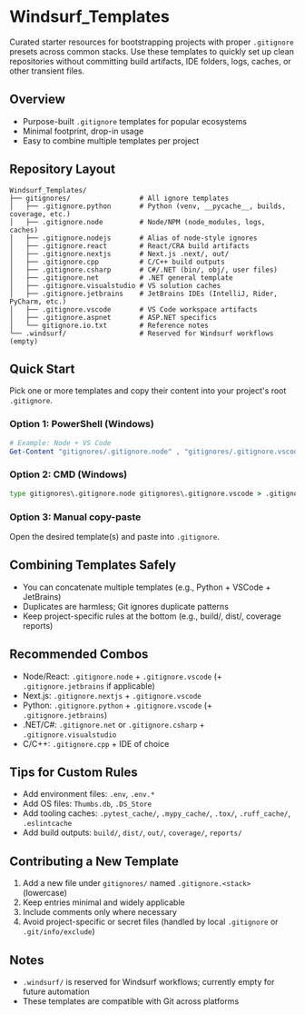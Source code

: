 # Windsurf_Templates

Curated starter resources for bootstrapping projects with proper `.gitignore` presets across common stacks. Use these templates to quickly set up clean repositories without committing build artifacts, IDE folders, logs, caches, or other transient files.

## Overview
- Purpose-built `.gitignore` templates for popular ecosystems
- Minimal footprint, drop-in usage
- Easy to combine multiple templates per project

## Repository Layout
```
Windsurf_Templates/
├── gitignores/                 # All ignore templates
│   ├── .gitignore.python       # Python (venv, __pycache__, builds, coverage, etc.)
│   ├── .gitignore.node         # Node/NPM (node_modules, logs, caches)
│   ├── .gitignore.nodejs       # Alias of node-style ignores
│   ├── .gitignore.react        # React/CRA build artifacts
│   ├── .gitignore.nextjs       # Next.js .next/, out/
│   ├── .gitignore.cpp          # C/C++ build outputs
│   ├── .gitignore.csharp       # C#/.NET (bin/, obj/, user files)
│   ├── .gitignore.net          # .NET general template
│   ├── .gitignore.visualstudio # VS solution caches
│   ├── .gitignore.jetbrains    # JetBrains IDEs (IntelliJ, Rider, PyCharm, etc.)
│   ├── .gitignore.vscode       # VS Code workspace artifacts
│   ├── .gitignore.aspnet       # ASP.NET specifics
│   └── gitignore.io.txt        # Reference notes
└── .windsurf/                  # Reserved for Windsurf workflows (empty)
```

## Quick Start
Pick one or more templates and copy their content into your project's root `.gitignore`.

### Option 1: PowerShell (Windows)
```powershell
# Example: Node + VS Code
Get-Content "gitignores/.gitignore.node" , "gitignores/.gitignore.vscode" | Set-Content ".gitignore"
```

### Option 2: CMD (Windows)
```cmd
type gitignores\.gitignore.node gitignores\.gitignore.vscode > .gitignore
```

### Option 3: Manual copy-paste
Open the desired template(s) and paste into `.gitignore`.

## Combining Templates Safely
- You can concatenate multiple templates (e.g., Python + VSCode + JetBrains)
- Duplicates are harmless; Git ignores duplicate patterns
- Keep project-specific rules at the bottom (e.g., build/, dist/, coverage reports)

## Recommended Combos
- Node/React: `.gitignore.node` + `.gitignore.vscode` (+ `.gitignore.jetbrains` if applicable)
- Next.js: `.gitignore.nextjs` + `.gitignore.vscode`
- Python: `.gitignore.python` + `.gitignore.vscode` (+ `.gitignore.jetbrains`)
- .NET/C#: `.gitignore.net` or `.gitignore.csharp` + `.gitignore.visualstudio`
- C/C++: `.gitignore.cpp` + IDE of choice

## Tips for Custom Rules
- Add environment files: `.env`, `.env.*`
- Add OS files: `Thumbs.db`, `.DS_Store`
- Add tooling caches: `.pytest_cache/`, `.mypy_cache/`, `.tox/`, `.ruff_cache/`, `.eslintcache`
- Add build outputs: `build/`, `dist/`, `out/`, `coverage/`, `reports/`

## Contributing a New Template
1. Add a new file under `gitignores/` named `.gitignore.<stack>` (lowercase)
2. Keep entries minimal and widely applicable
3. Include comments only where necessary
4. Avoid project-specific or secret files (handled by local `.gitignore` or `.git/info/exclude`)

## Notes
- `.windsurf/` is reserved for Windsurf workflows; currently empty for future automation
- These templates are compatible with Git across platforms
